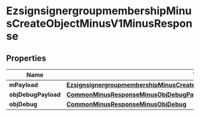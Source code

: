 
# EzsignsignergroupmembershipMinusCreateObjectMinusV1MinusResponse

## Properties
Name | Type | Description | Notes
------------ | ------------- | ------------- | -------------
**mPayload** | [**EzsignsignergroupmembershipMinusCreateObjectMinusV1MinusResponseMinusMPayload**](EzsignsignergroupmembershipMinusCreateObjectMinusV1MinusResponseMinusMPayload.md) |  | 
**objDebugPayload** | [**CommonMinusResponseMinusObjDebugPayload**](CommonMinusResponseMinusObjDebugPayload.md) |  |  [optional]
**objDebug** | [**CommonMinusResponseMinusObjDebug**](CommonMinusResponseMinusObjDebug.md) |  |  [optional]



